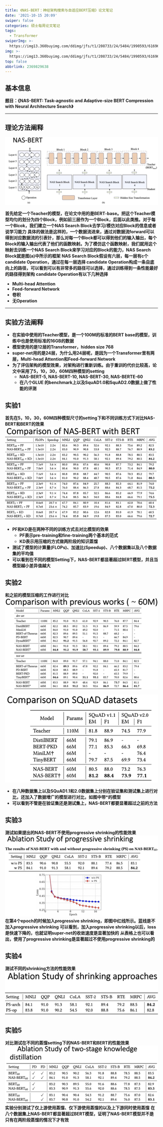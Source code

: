 ```yaml
---
title: 《NAS-BERT：神经架构搜索与自适应BERT压缩》论文笔记
date: '2021-10-15 20:09'
swiper: false
categories: 硕士每周论文笔记
tags:
  - Transformer
swiperImg: >-
  https://img13.360buyimg.com/ddimg/jfs/t1/208733/24/5484/1990593/61696ff0E81dbee89/d35da8c6c4528cf6.png
img: >-
  https://img13.360buyimg.com/ddimg/jfs/t1/208733/24/5484/1990593/61696ff0E81dbee89/d35da8c6c4528cf6.png
top: false
abbrlink: 2369829638
---
```



## 基本信息
**题目：《NAS-BERT: Task-agnostic and Adaptive-size BERT Compression with Neural Architecture Search》**

---

## 理论方法阐释
![](/medias/《NAS-BERT：神经架构搜索与自适应BERT压缩》论文笔记/0.png)


**首先给定一个Teacher的模型，在论文中用的是BERT-base。把这个Teacher模型均匀的划分为四个Block，例如前三层作为一个Block，后面以此类推。对于每一个Blcok，我们建立一个NAS Search Block去学习/模仿对应Block的信息或者说学习能力**
**具体的做法是这样的，一个数据流进来，通过对数据流forward可以得到对应数据流的引表针，那么对每一个Block都可以得到他们的输入输出，每个Block的输入输出代表了他们的函数映射。为了模仿这个函数映射，我们就用这个映射去训练一个NAS Search Block来学习对应的Block的能力，NAS Search Block就是图(a)中所示的框架**
**NAS Search Block假设有六层，每一层有c个 candidate Operation，通过在每一层选择 candidate Operation构成一条自底向上的路径，可以看到可以有非常多的路径可以选择，通过训练得到一条性能最好的路径得到架构**
**candidate Operation有以下几种选择**

   - **Multi-head Attention**
   - **Feed-forward Network**
   - **卷积**
   - **无Operation**




---

## 实验方法阐释

- **在实验中使用的Teacher模型，是一个100M的标准的BERT base的模型，训练中也是使用标准的16GB的数据**
- **模型使用的是12层的Transformer，hidden size 768**
- **super-net用的是24层，为什么用24层呢，是因为一个Transformer里有两层，Multi-head Attention和Feed-forward Network**
- **为了评估架构的模型效果，对架构进行重新训练。由于重训的代价比较高，论文中采用了5，10，30，60M四种模型的setting**
   - **NAS-BERT-5, NAS-BERT-10, NAS-BERT-30, NAS-BERTE-60**
   - **在八个GLUE 的benchmark上以及SquAD1.0和SquAD2.0数据上做了性能的评测**



## 实验1
**首先在5，10，30，60M四种模型尺寸的setting下和不同训练方式下对比NAS-BERT和BERT的效果**
![](/medias/《NAS-BERT：神经架构搜索与自适应BERT压缩》论文笔记/1.png)

- **PF和KD是在两种不同的训练方式去对比模型的效果**
   - **PF表示pre-training和fine-training两个基本的范式**
   - **KD表示用压缩的方式做两阶段的知识蒸馏**
- **测试了模型的计算量(FLOPs)、加速比(Speedup)、八个数据集以及八个数据集的平均值**
- **可以看到在不同的模型Setting下，NAS-BERT都显著超过BERT模型，并且当模型越小差异值越大**



## 实验2
**和之前的模型压缩的工作进行对比**
![](/medias/《NAS-BERT：神经架构搜索与自适应BERT压缩》论文笔记/2.png)

![](/medias/《NAS-BERT：神经架构搜索与自适应BERT压缩》论文笔记/3.png)

- **在八种数据集上以及SQuAD1.1和2.0数据集上分别在验证集和测试集上进行对比，还加入了数据增广的模型进行对比，如图中带*的模型**
- **可以看到不管是在验证集还是测试集上，NAS-BERT都要显著超过之前的方法**



## 实验3
**测试如果提出的NAS-BERT不使用progressive shrinking的性能效果**
![](/medias/《NAS-BERT：神经架构搜索与自适应BERT压缩》论文笔记/4.png)
**在第4个epoch的时候加入progressive shrinking，即图中红线所示。蓝线是不加入progressive shrinking**
**可以看到，加入progressive shrinking以后，loss是快速下降的，也就证明super-net的收敛速度是显著加快的**
**从表格上也可以看出，使用了progressive shrinking是显著超过不使用progressive shrinking的**


## 实验4
**测试不同的shrinking方法的性能效果**
![](/medias/《NAS-BERT：神经架构搜索与自适应BERT压缩》论文笔记/5.png)


## 实验5
**对比测试在不同的蒸馏setting下的NAS-BERT和BERT的性能效果**
![](/medias/《NAS-BERT：神经架构搜索与自适应BERT压缩》论文笔记/6.png)
**实验分别测试了仅上游使用蒸馏、仅下游使用蒸馏的以及上下游同时使用蒸馏**
**在八个数据集上NAS-BERT都显著超过BERT模型，证明了NAS-BERT模型并不是只有在两阶段蒸馏的情况下才有效**
